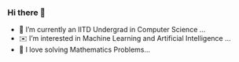 ### Hi there 👋

<!--
**RaviSriTejaKuriseti/RaviSriTejaKuriseti** is a ✨ _special_ ✨ repository because its `README.md` (this file) appears on your GitHub profile.
-->


- 👨 I’m currently an IITD Undergrad in Computer Science ...
- ✉️ I’m interested in Machine Learning and Artificial Intelligence ...
- 📝 I love solving Mathematics Problems...


